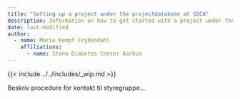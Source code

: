 ```yaml
---
title: "Setting up a project under the projectdatabase at SDCA"
description: Information on how to get started with a project under the projectdatabase at SDCA
date: last-modified
author:
  - name: Marie Kempf Frydendahl
    affiliations: 
      - name: Steno Diabetes Center Aarhus
---
```


{{< include ../../includes/_wip.md >}}

Beskriv procedure for kontakt til styregruppe...
